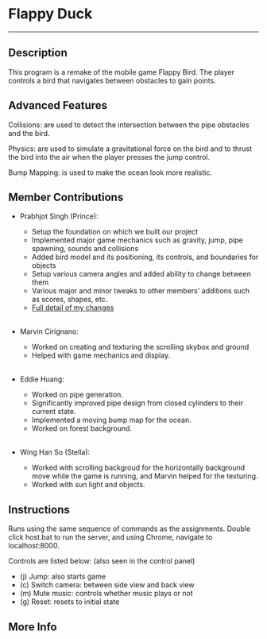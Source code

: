 
# Flappy Duck
------------------

Description
-----------

This program is a remake of the mobile game Flappy Bird. The player controls a bird that navigates between obstacles to gain points.

Advanced Features
-----------------

Collisions: are used to detect the intersection between the pipe obstacles and the bird.

Physics: are used to simulate a gravitational force on the bird and to thrust the bird into the air when the player presses the jump control.

Bump Mapping: is used to make the ocean look more realistic.

Member Contributions
--------------------
- Prabhjot Singh (Prince): 
  - Setup the foundation on which we built our project
  - Implemented major game mechanics such as gravity, jump, pipe spawning, sounds and collisions
  - Added bird model and its positioning, its controls, and boundaries for objects
  - Setup various camera angles and added ability to change between them
  - Various major and minor tweaks to other members' additions such as scores, shapes, etc.
  - [Full detail of my changes](https://github.com/PrinceS25/Flappy-Duck/commits?author=PrinceS25)
  <br />
  
- Marvin Cirignano: 
  - Worked on creating and texturing the scrolling skybox and ground
  - Helped with game mechanics and display.
  <br />

- Eddie Huang: 
  - Worked on pipe generation.
  - Significantly improved pipe design from closed cylinders to their current state.
  - Implemented a moving bump map for the ocean.
  - Worked on forest background.
  <br />

- Wing Han So (Stella): 
  - Worked with scrolling backgroud for the horizontally background move while the game is running, and Marvin helped for the texturing.
  - Worked with sun light and objects.

Instructions
-------------------

Runs using the same sequence of commands as the assignments. Double click host.bat to run the server, and using Chrome, navigate to localhost:8000.

Controls are listed below: (also seen in the control panel)

* (j) Jump: also starts game
* (c) Switch camera: between side view and back view
* (m) Mute music: controls whether music plays or not
* (g) Reset: resets to initial state

More Info
---------
